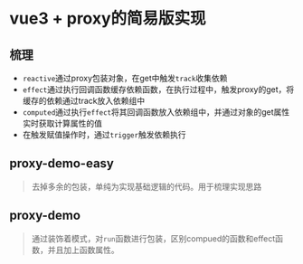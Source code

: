 # vue3 + proxy的简易版实现 

## 梳理

- `reactive`通过proxy包装对象，在get中触发`track`收集依赖
- `effect`通过执行回调函数缓存依赖函数，在执行过程中，触发proxy的get，将缓存的依赖通过track放入依赖组中
- `computed`通过执行`effect`将其回调函数放入依赖组中，并通过对象的get属性实时获取计算属性的值
- 在触发赋值操作时，通过`trigger`触发依赖执行

## proxy-demo-easy

> 去掉多余的包装，单纯为实现基础逻辑的代码。用于梳理实现思路

## proxy-demo

> 通过装饰着模式，对`run`函数进行包装，区别compued的函数和effect函数，并且加上函数属性。